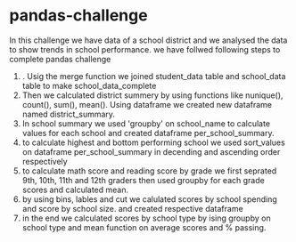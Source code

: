 # pandas-challenge
In this challenge we have data of a school district and we analysed the data to show trends in school performance. we have follwed following steps to complete pandas challenge
1. . Usig the merge function we joined student_data table and school_data table to make school_data_complete
2. Then we calculated district summery by using functions like nunique(), count(), sum(), mean(). Using dataframe we created new dataframe named district_summary.
3. In school summary we used 'groupby' on school_name to calculate values for each school and created dataframe per_school_summary.
4. to calculate highest and bottom performing school we used sort_values on dataframe per_school_summary in decending and ascending order respectively 
5. to calculate math score and reading score by grade we first seprated 9th, 10th, 11th and 12th graders then used groupby for each grade scores and calculated mean.
6. by using bins, lables and cut we calulated scores by school spending and score by school size. and created respective dataframe
7. in the end we calculated scores by school type by ising groupby on school type and mean function on average scores and % passing. 